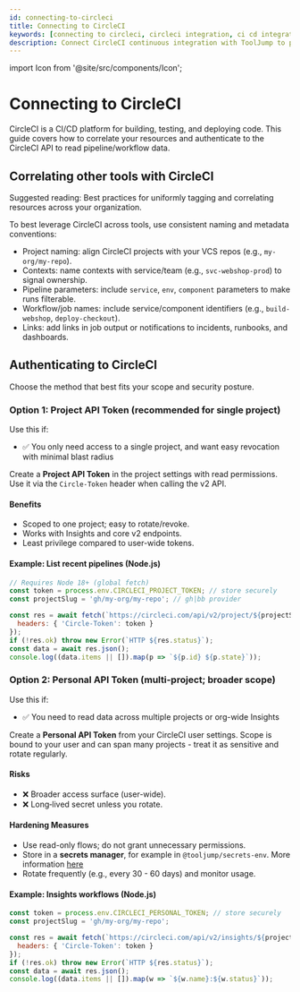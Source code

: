 ```yaml
---
id: connecting-to-circleci
title: Connecting to CircleCI
keywords: [connecting to circleci, circleci integration, ci cd integration, continuous integration, tooljump circleci]
description: Connect CircleCI continuous integration with ToolJump to provide build status, deployment information, and pipeline insights in your development workflow.
---
```


import Icon from '@site/src/components/Icon';

# Connecting to CircleCI

<Icon name="circleci" size={32} /> CircleCI is a CI/CD platform for building, testing, and deploying code. This guide covers how to correlate your resources and authenticate to the CircleCI API to read pipeline/workflow data.

## Correlating other tools with CircleCI

Suggested reading: Best practices for uniformly tagging and correlating resources across your organization.

To best leverage CircleCI across tools, use consistent naming and metadata conventions:

- <Icon name="link" size={16} /> Project naming: align CircleCI projects with your VCS repos (e.g., `my-org/my-repo`).  
- <Icon name="link" size={16} /> Contexts: name contexts with service/team (e.g., `svc-webshop-prod`) to signal ownership.  
- <Icon name="link" size={16} /> Pipeline parameters: include `service`, `env`, `component` parameters to make runs filterable.  
- <Icon name="link" size={16} /> Workflow/job names: include service/component identifiers (e.g., `build-webshop`, `deploy-checkout`).  
- <Icon name="link" size={16} /> Links: add links in job output or notifications to incidents, runbooks, and dashboards.

## Authenticating to CircleCI

Choose the method that best fits your scope and security posture.

### Option 1: Project API Token (recommended for single project)

Use this if:
- ✅ You only need access to a single project, and want easy revocation with minimal blast radius

Create a **Project API Token** in the project settings with read permissions. Use it via the `Circle-Token` header when calling the v2 API.

#### Benefits
- Scoped to one project; easy to rotate/revoke.  
- Works with Insights and core v2 endpoints.  
- Least privilege compared to user-wide tokens.

#### Example: List recent pipelines (Node.js)
```js
// Requires Node 18+ (global fetch)
const token = process.env.CIRCLECI_PROJECT_TOKEN; // store securely
const projectSlug = 'gh/my-org/my-repo'; // gh|bb provider

const res = await fetch(`https://circleci.com/api/v2/project/${projectSlug}/pipeline?branch=main`, {
  headers: { 'Circle-Token': token }
});
if (!res.ok) throw new Error(`HTTP ${res.status}`);
const data = await res.json();
console.log((data.items || []).map(p => `${p.id} ${p.state}`));
```

### Option 2: Personal API Token (multi-project; broader scope)

Use this if:
- ✅ You need to read data across multiple projects or org-wide Insights

Create a **Personal API Token** from your CircleCI user settings. Scope is bound to your user and can span many projects - treat it as sensitive and rotate regularly.

#### Risks
- ❌ Broader access surface (user-wide).  
- ❌ Long‑lived secret unless you rotate.  

#### Hardening Measures
- Use read-only flows; do not grant unnecessary permissions.  
- Store in a **secrets manager**, for example in `@tooljump/secrets-env`. More information [here](../writing-integrations/secrets.md)  
- Rotate frequently (e.g., every 30 - 60 days) and monitor usage.

#### Example: Insights workflows (Node.js)
```js
const token = process.env.CIRCLECI_PERSONAL_TOKEN; // store securely
const projectSlug = 'gh/my-org/my-repo';

const res = await fetch(`https://circleci.com/api/v2/insights/${projectSlug}/workflows?branch=main`, {
  headers: { 'Circle-Token': token }
});
if (!res.ok) throw new Error(`HTTP ${res.status}`);
const data = await res.json();
console.log((data.items || []).map(w => `${w.name}:${w.status}`));
```
